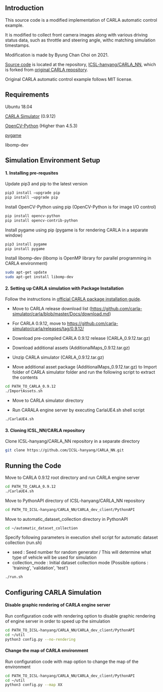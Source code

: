 ## Introduction

This source code is a modified implementation of CARLA automatic control example.

It is modified to collect front camera images along with various driving status data, such as throttle and steering angle, withc matching simulation timestamps.

Modification is made by Byung Chan Choi on 2021. 


[Source code](https://github.com/ICSL-hanyang/CARLA_NN/tree/master/CARLA_dev_client/PythonAPI/automatic_dataset_collection) is located at the repository, [ICSL-hanyang/CARLA_NN](https://github.com/ICSL-hanyang/CARLA_NN), which is forked from [original CARLA repository](https://github.com/carla-simulator/carla).

Original CARLA automatic control example follows MIT license.


## Requirements
Ubuntu 18.04

[CARLA Simulator](https://carla.org/) (0.9.12)

[OpenCV-Python](https://docs.opencv.org/4.5.3/d6/d00/tutorial_py_root.html) (Higher than 4.5.3)

[pygame](https://www.pygame.org/news)

libomp-dev

## Simulation Environment Setup
#### 1. Installing pre-requsites

Update pip3 and pip to the latest version

```bash
pip3 install –upgrade pip
pip install –upgrade pip
```

Install OpenCV-Python using pip (OpenCV-Python is for image I/O control)

```bash
pip install opencv-python
pip install opencv-contrib-python
```

Install pygame using pip (pygame is for rendering CARLA in a separate window)

```bash
pip3 install pygame
pip install pygame
```

Install libomp-dev (libomp is OpenMP library for parallel programming in CARLA environment)

```bash
sudo apt-get update
sudo apt-get install libomp-dev
```

#### 2. Setting up CARLA simulation with Package Installation

Follow the instructions in [official CARLA package installation guide](https://carla.readthedocs.io/en/0.9.12/start_quickstart/).

- Move to CARLA release download list (https://github.com/carla-simulator/carla/blob/master/Docs/download.md)

- For CARLA 0.9.12, move to https://github.com/carla-simulator/carla/releases/tag/0.9.12/

- Download pre-compiled CARLA 0.9.12 release (CARLA_0.9.12.tar.gz)

- Download additional assets (AdditionalMaps_0.9.12.tar.gz)

- Unzip CARLA simulator (CARLA_0.9.12.tar.gz)

- Move additional asset package (AdditionalMaps_0.9.12.tar.gz) to Import folder of CARLA simulator folder and run the following script to extract the contents

```bash
cd PATH_TO_CARLA_0.9.12
./ImportAssets.sh
```

- Move to CARLA simulator directory

- Run CARALA engine server by executing CarlaUE4.sh shell script

```bash
./CarlaUE4.sh
```

#### 3. Cloning ICSL_NN/CARLA repository

Clone ICSL-hanyang/CARLA_NN repository in a separate directory

```bash
git clone https://github.com/ICSL-hanyang/CARLA_NN.git
```


## Running the Code

Move to CARLA 0.9.12 root directory and run CARLA engine server

```bash
cd PATH_TO_CARLA_0.9.12
./CarlaUE4.sh
```

Move to PythonAPI directory of ICSL-hanyang/CARLA_NN repository

```bash
cd PATH_TO_ICSL-hanyang/CARLA_NN/CARLA_dev_client/PythonAPI
```

Move to automatic_dataset_collection directory in PythonAPI

```bash
cd ~/automatic_dataset_collection
```

Specify following parameters in execution shell script for automatic dataset collection (run.sh)

- seed : Seed number for random generator / This will determine what type of vehicle will be used for simulation
- collection_mode : Initial dataset collection mode (Possible options : 'training', 'validation', 'test')

```bash
./run.sh
```

## Configuring CARLA Simulation

#### Disable graphic rendering of CARLA engine server

Run configuration code with rendering option to disable graphic rendering of engine server in order to speed up the simulation

```bash
cd PATH_TO_ICSL-hanyang/CARLA_NN/CARLA_dev_client/PythonAPI
cd ~/util
python3 config.py --no-rendering
```

#### Change the map of CARLA environment

Run configuration code with map option to change the map of the environment

```bash
cd PATH_TO_ICSL-hanyang/CARLA_NN/CARLA_dev_client/PythonAPI
cd ~/util
python3 config.py --map XX
```